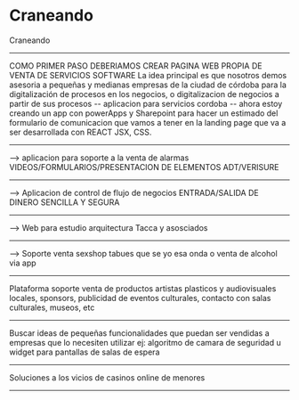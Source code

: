 # Craneando
Craneando
______________________________________________________________
COMO PRIMER PASO DEBERIAMOS CREAR PAGINA WEB PROPIA DE VENTA DE 
SERVICIOS SOFTWARE
La idea principal es que nosotros demos asesoria a pequeñas y 
medianas empresas de la ciudad de córdoba para la digitalización
de procesos en los negocios, o digitalizacion de negocios a partir
de sus procesos
-- aplicacion para servicios cordoba
-- ahora estoy creando un app con powerApps y Sharepoint para
hacer un estimado del formulario de comunicacion que vamos a 
tener en la landing page que va a ser desarrollada con REACT
JSX, CSS.
______________________________________________________________
--> aplicacion para soporte a la venta de alarmas 
VIDEOS/FORMULARIOS/PRESENTACION DE ELEMENTOS 
ADT/VERISURE 
______________________________________________________________
--> Aplicacion de control de flujo de negocios ENTRADA/SALIDA 
DE DINERO SENCILLA Y SEGURA 
______________________________________________________________
--> Web para estudio arquitectura Tacca  y asosciados 
______________________________________________________________
--> Soporte venta sexshop tabues que se yo esa onda
o venta de alcohol via app
______________________________________________________________
Plataforma soporte venta de productos artistas plasticos y 
audiovisuales locales, sponsors, publicidad de eventos culturales,
contacto con salas culturales, museos, etc
______________________________________________________________
Buscar ideas de pequeñas funcionalidades que puedan ser vendidas 
a empresas que lo necesiten utilizar
ej: algoritmo de camara de seguridad u widget para pantallas de 
salas de espera
______________________________________________________________
Soluciones a los vicios de casinos online de menores
______________________________________________________________


